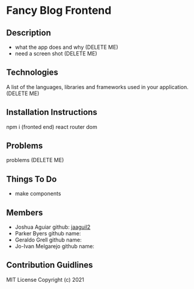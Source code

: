 # Fancy Blog Frontend

## Description
- what the app does and why (DELETE ME)
- need a screen shot (DELETE ME)

## Technologies
A list of the languages, libraries and frameworks used in your application. (DELETE ME)

## Installation Instructions
npm i (fronted end)
react router dom

## Problems
problems (DELETE ME)

## Things To Do
- make components

## Members 

- Joshua Aguiar github: [jaaguil2](https://github.com/jaaguil2)
- Parker Byers  github name: 
- Geraldo Grell github name: 
- Jo-Ivan Melgarejo github name: 

## Contribution Guidlines


MIT License Copyright (c) 2021
